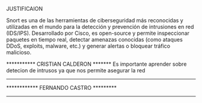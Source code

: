 JUSTIFICAION

Snort es una de las herramientas de ciberseguridad más reconocidas y utilizadas en el mundo para la detección y prevención de intrusiones en red (IDS/IPS). Desarrollado por Cisco, es open-source y permite inspeccionar paquetes en tiempo real, detectar amenazas conocidas (como ataques DDoS, exploits, malware, etc.) y generar alertas o bloquear tráfico malicioso.


*********** CRISTIAN CALDERON *******
Es importante aprender sobre detecion de intrusos ya que nos permite asegurar la red

*************************************



************ FERNANDO CASTRO *********

**************************************